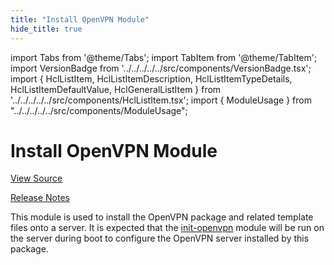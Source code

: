 ```yaml
---
title: "Install OpenVPN Module"
hide_title: true
---
```


import Tabs from '@theme/Tabs';
import TabItem from '@theme/TabItem';
import VersionBadge from '../../../../../src/components/VersionBadge.tsx';
import { HclListItem, HclListItemDescription, HclListItemTypeDetails, HclListItemDefaultValue, HclGeneralListItem } from '../../../../../src/components/HclListItem.tsx';
import { ModuleUsage } from "../../../../../src/components/ModuleUsage";

<VersionBadge repoTitle="Open VPN Package Infrastructure Package" version="0.27.10" lastModifiedVersion="0.27.4"/>

# Install OpenVPN Module

<a href="https://github.com/gruntwork-io/terraform-aws-openvpn/tree/v0.27.10/modules/install-openvpn" className="link-button" title="View the source code for this module in GitHub.">View Source</a>

<a href="https://github.com/gruntwork-io/terraform-aws-openvpn/releases/tag/v0.27.4" className="link-button" title="Release notes for only versions which impacted this module.">Release Notes</a>

This module is used to install the OpenVPN package and related template files onto a server. It is expected that
the [init-openvpn](https://github.com/gruntwork-io/terraform-aws-openvpn/tree/v0.27.10/modules/init-openvpn) module will be run on the server during boot to configure the OpenVPN server installed by this
package.

<!-- ##DOCS-SOURCER-START
{
  "originalSources": [
    "https://github.com/gruntwork-io/terraform-aws-openvpn/tree/v0.27.10/modules/install-openvpn/readme.md",
    "https://github.com/gruntwork-io/terraform-aws-openvpn/tree/v0.27.10/modules/install-openvpn/variables.tf",
    "https://github.com/gruntwork-io/terraform-aws-openvpn/tree/v0.27.10/modules/install-openvpn/outputs.tf"
  ],
  "sourcePlugin": "module-catalog-api",
  "hash": "e7d5c6cb204bb0728d26b5d854faa912"
}
##DOCS-SOURCER-END -->
